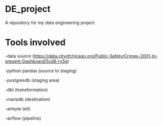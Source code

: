 # DE_project
A repository for my data engineering project

# Tools involved
-data source (https://data.cityofchicago.org/Public-Safety/Crimes-2001-to-present-Dashboard/5cd6-ry5g)

-python pandas (source to staging)

-postgresdb (staging area)

-dbt (transformation)

-mariadb (destination)

-airbyte (etl)

-airflow (pipeline)
